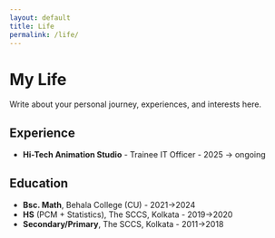 ```yaml
---
layout: default
title: Life
permalink: /life/
---
```


# My Life

Write about your personal journey, experiences, and interests here.

## Experience
- **Hi-Tech Animation Studio** - Trainee IT Officer - 2025 -> ongoing

## Education
- **Bsc. Math**, Behala College (CU) - 2021->2024
- **HS** (PCM + Statistics), The SCCS, Kolkata - 2019->2020
- **Secondary/Primary**, The SCCS, Kolkata - 2011->2018